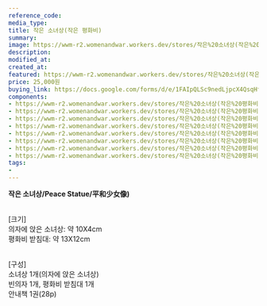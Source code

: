 ```yaml
---
reference_code:
media_type:
title: 작은 소녀상(작은 평화비)
summary:
image: https://wwm-r2.womenandwar.workers.dev/stores/작은%20소녀상(작은%20평화비)/26_작은소녀상%20(8)r.jpg
description:
modified_at:
created_at:
featured: https://wwm-r2.womenandwar.workers.dev/stores/작은%20소녀상(작은%20평화비)/26_작은소녀상%20(8)r.jpg
price: 25,000원
buying_link: https://docs.google.com/forms/d/e/1FAIpQLSc9nedLjpcX4QsqHfsDClSUvnY_z8JjKZMrkfDJmnqozNUliA/viewform
components:
- https://wwm-r2.womenandwar.workers.dev/stores/작은%20소녀상(작은%20평화비)/26_작은소녀상%20(8)r.jpg
- https://wwm-r2.womenandwar.workers.dev/stores/작은%20소녀상(작은%20평화비)/26_작은소녀상%20(7)r.jpg
- https://wwm-r2.womenandwar.workers.dev/stores/작은%20소녀상(작은%20평화비)/26_작은소녀상%20(6)r.jpg
- https://wwm-r2.womenandwar.workers.dev/stores/작은%20소녀상(작은%20평화비)/26_작은소녀상%20(5)r.jpg
- https://wwm-r2.womenandwar.workers.dev/stores/작은%20소녀상(작은%20평화비)/26_작은소녀상%20(4)r.jpg
- https://wwm-r2.womenandwar.workers.dev/stores/작은%20소녀상(작은%20평화비)/26_작은소녀상%20(3)r.jpg
- https://wwm-r2.womenandwar.workers.dev/stores/작은%20소녀상(작은%20평화비)/26_작은소녀상%20(2)r.jpg
- https://wwm-r2.womenandwar.workers.dev/stores/작은%20소녀상(작은%20평화비)/26_작은소녀상%20(1)r.jpg
tags:
-
---
```


**작은 소녀상/Peace Statue/平和少女像)**

\
[크기]\
의자에 앉은 소녀상: 약 10X4cm\
평화비 받침대: 약 13X12cm

\
[구성]\
소녀상 1개(의자에 앉은 소녀상)\
빈의자 1개, 평화비 받침대 1개\
안내책 1권(28p)

